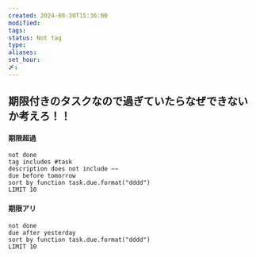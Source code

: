 ```yaml
---
created: 2024-08-30T15:36:00
modified: 
tags: 
status: Not tag
type: 
aliases: 
set_hour: 
〆:
---
```

## 期限付きのタスクなので過ぎていたらなぜできないか考えろ！！

#### 期限超過
```tasks
not done
tag includes #task
description does not include ~~
due before tomorrow
sort by function task.due.format("dddd")
LIMIT 10
```

#### 期限アリ
```tasks
not done
due after yesterday
sort by function task.due.format("dddd")
LIMIT 10
```
